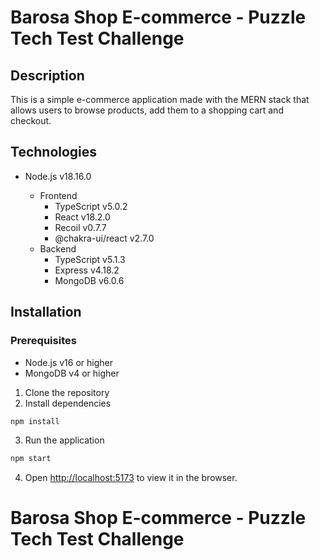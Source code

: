 # Barosa Shop E-commerce - Puzzle Tech Test Challenge

## Description
This is a simple e-commerce application made with the MERN stack that allows users to browse products, add them to a shopping cart and checkout. 

## Technologies
- Node.js v18.16.0

  - Frontend
    - TypeScript v5.0.2
    - React v18.2.0
    - Recoil v0.7.7
    - @chakra-ui/react v2.7.0
  - Backend
    - TypeScript v5.1.3
    - Express v4.18.2
    - MongoDB v6.0.6

## Installation

### Prerequisites
- Node.js v16 or higher
- MongoDB v4 or higher

1. Clone the repository
2. Install dependencies
```bash
npm install
```
3. Run the application
```bash
npm start
```
4. Open [http://localhost:5173](http://localhost:5173) to view it in the browser.


# Barosa Shop E-commerce - Puzzle Tech Test Challenge